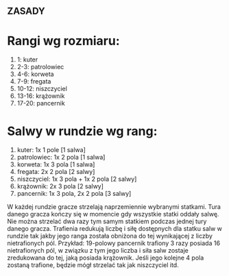 ## ZASADY

# Rangi wg rozmiaru:

1. 1:       kuter
2. 2-3:     patrolowiec
3. 4-6:     korweta
4. 7-9:     fregata
5. 10-12:   niszczyciel
6. 13-16:   krążownik
7. 17-20:   pancernik

# Salwy w rundzie wg rang:

1. kuter: 1x 1 pole [1 salwa]
2. patrolowiec: 1x 2 pola [1 salwa]
3. korweta: 1x 3 pola [1 salwa]
4. fregata: 2x 2 pola [2 salwy]
5. niszczyciel: 1x 3 pola + 1x 2 pola [2 salwy]
6. krążownik: 2x 3 pola [2 salwy]
7. pancernik: 1x 3 pola, 2x 2 pola [3 salwy]

W każdej rundzie gracze strzelają naprzemiennie wybranymi statkami. Tura danego gracza kończy się w momencie gdy wszystkie statki oddały salwę. Nie można strzelać dwa razy tym samym statkiem podczas jednej tury danego gracza. Trafienia redukują liczbę i siłę dostępnych dla statku salw w rundzie tak jakby jego ranga została obniżona do tej wynikającej z liczby nietrafionych pól. Przykład: 19-polowy pancernik trafiony 3 razy posiada 16 nietrafionych pól, w związku z tym jego liczba i siła salw zostaje zredukowana do tej, jaką posiada krążownik. Jeśli jego kolejne 4 pola zostaną trafione, będzie mógł strzelać tak jak niszczyciel itd.
